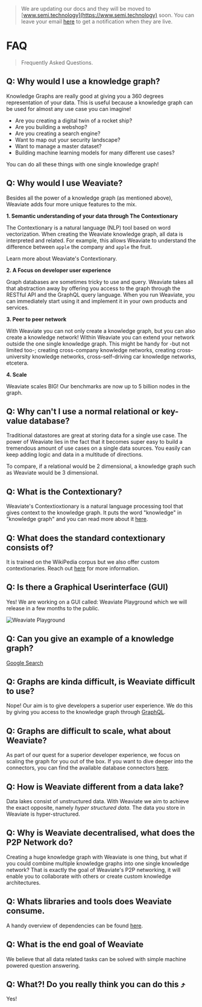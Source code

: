 > We are updating our docs and they will be moved to [www.semi.technology](https://www.semi.technology) soon.
> You can leave your email [here](http://eepurl.com/gye_bX) to get a notification when they are live.

# FAQ

> Frequently Asked Questions.

## Q: Why would I use a knowledge graph?

Knowledge Graphs are really good at giving you a 360 degrees representation of your data. This is useful because a knowledge graph can be used for almost any use case you can imagine!

- Are you creating a digital twin of a rocket ship?
- Are you building a webshop?
- Are you creating a search engine?
- Want to map out your security landscape?
- Want to manage a master dataset? 
- Building machine learning models for many different use cases?

You can do all these things with one single knowledge graph!

## Q: Why would I use Weaviate?

Besides all the power of a knowledge graph (as mentioned above), Weaviate adds four more unique features to the mix.

**1. Semantic understanding of your data through The Contextionary**

The Contextionary is a natural language (NLP) tool based on word vectorization. When creating the Weaviate knowledge graph, all data is interpreted and related. For example, this allows Weaviate to understand the difference between `apple`  the company and `apple` the fruit.

Learn more about Weaviate's Contextionary.

**2. A Focus on developer user experience**

Graph databases are sometimes tricky to use and query. Weaviate takes all that abstraction away by offering you access to the graph through the RESTful API and the GraphQL query language. When you run Weaviate, you can immediately start using it and implement it in your own products and services.

**3. Peer to peer network**

With Weaviate you can not only create a knowledge graph, but you can also create a knowledge network! Within Weaviate you can extend your network outside the one single knowledge graph. This might be handy for -but not limited too-; creating cross-company knowledge networks, creating cross-university knowledge networks, cross-self-driving car knowledge networks, etcetera.

**4. Scale**

Weaviate scales BIG! Our benchmarks are now up to 5 billion nodes in the graph.

## Q: Why can't I use a normal relational or key-value database?

Traditional datastores are great at storing data for a single use case. The power of Weaviate lies in the fact that it becomes super easy to build a tremendous amount of use cases on a single data sources. You easily can keep adding logic and data in a multitude of directions.

To compare, if a relational would be 2 dimensional, a knowledge graph such as Weaviate would be 3 dimensional.

## Q: What is the Contextionary?

Weaviate's Contextioxtionary is a natural language processing tool that gives context to the knowledge graph. It puts the word "knowledge" in "knowledge graph" and you can read more about it [here](https://www.semi.network/knowledge-base/wiki-semi-consulting/learn/technology-summary/#contextionary).

## Q: What does the standard contextionary consists of?

It is trained on the WikiPedia corpus but we also offer custom contextionaries. Reach out [here](https://www.semi.network/contact/) for more information.

## Q: Is there a Graphical Userinterface (GUI)

Yes! We are working on a GUI called: Weaviate Playground which we will release in a few months to the public.

![Weaviate Playground](../../assets/demo-playground.gif)

## Q: Can you give an example of a knowledge graph?

[Google Search](https://en.wikipedia.org/wiki/Knowledge_Graph)

## Q: Graphs are kinda difficult, is Weaviate difficult to use?

Nope! Our aim is to give developers a superior user experience. We do this by giving you access to the knowledge graph through [GraphQL](https://graphql.org/).

## Q: Graphs are difficult to scale, what about Weaviate?

As part of our quest for a superior developer experience, we focus on scaling the graph for you out of the box. If you want to dive deeper into the connectors, you can find the available database connectors [here](../../../database/connectors).

## Q: How is Weaviate different from a data lake?

Data lakes consist of unstructured data. With Weaviate we aim to achieve the exact opposite, namely _hyper structured data_. The data you store in Weaviate is hyper-structured.

## Q: Why is Weaviate decentralised, what does the P2P Network do?

Creating a huge knowledge graph with Weaviate is one thing, but what if you could combine multiple knowledge graphs into one single knowledge network? That is exactly the goal of Weaviate's P2P networking, it will enable you to collaborate with others or create custom knowledge architectures.

## Q: Whats libraries and tools does Weaviate consume.

A handy overview of dependencies can be found [here](../../../LICENSE-DEPENDENCIES.md).

## Q: What is the end goal of Weaviate

We believe that all data related tasks can be solved with simple machine powered question answering.

## Q: What?! Do you really think you can do this ⤴️

Yes!
